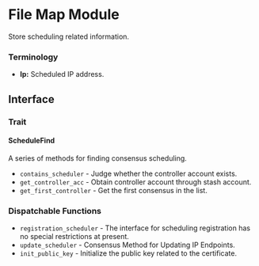 # File Map Module

Store scheduling related information.

### Terminology

* **Ip:** Scheduled IP address.


## Interface
### Trait
#### ScheduleFind

A series of methods for finding consensus scheduling.
 * `contains_scheduler` - Judge whether the controller account exists.
 * `get_controller_acc` - Obtain controller account through stash account.
 * `get_first_controller` - Get the first consensus in the list.
### Dispatchable Functions

* `registration_scheduler` - The interface for scheduling registration has no special restrictions at present.
* `update_scheduler` - Consensus Method for Updating IP Endpoints.
* `init_public_key` - Initialize the public key related to the certificate.
